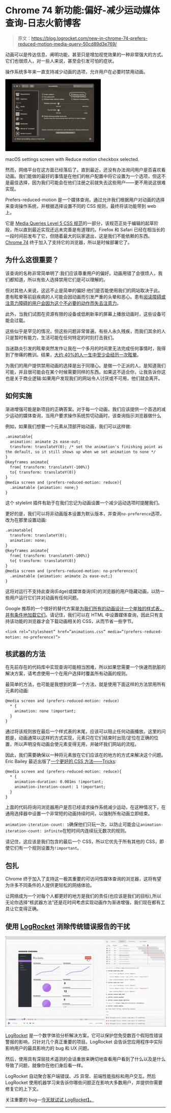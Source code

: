 # Chrome 74 新功能:偏好-减少运动媒体查询-日志火箭博客

> 原文：<https://blog.logrocket.com/new-in-chrome-74-prefers-reduced-motion-media-query-50cd89d3e769/>

动画可以是传达信息、阐明功能，甚至只是增加视觉效果的一种非常强大的方式。它们也很烦人，对一些人来说，甚至会引发可怕的症状。

操作系统多年来一直支持减少动画的选项，允许用户在必要时禁用动画。

![Reduce Motion Setting Checkbox](img/7fe1ee3c7324f53026934fb5b76d069f.png)

macOS settings screen with Reduce motion checkbox selected.

然而，网络平台在这方面已经落后了。直到最近，还没有办法询问用户是否喜欢看动画。我们能做的最好的事情是在他们的帐户配置中将它设置为一个选项，但这不是最佳选择，因为我们可能会在他们注册之前就失去这些用户——更不用说这很难实现。

Prefers-reduced-motion 是一个媒体查询，通过允许我们根据用户对动画的选择来查询操作系统，并根据选择设置不同的 CSS 规则，最终将该功能带到 web 上。

它是 [Media Queries Level 5 CSS 规范](https://drafts.csswg.org/mediaqueries-5/)的一部分，该规范正处于编辑的起草阶段，所以直到最近实现还远未完善是有道理的。Firefox 和 Safari 已经在相当长的一段时间前发布了它，但随着最大的玩家退出，这是我们不能依赖的东西。 [Chrome 74](https://developers.google.com/web/updates/2019/04/nic74) 终于加入了支持它的浏览器，所以是时候部署它了。

## 为什么这很重要？

该查询的名称非常简单明了:我们应该尊重用户的偏好。动画用错了会很烦人，我们都知道，所以有些人选择禁用它们是可以理解的。

但对其他人来说，这远不止是简单的偏好:他们是否能使用我们的网站取决于此。患有眩晕等前庭疾病的人可能会因动画而引发严重的头晕和恶心。患有[阅读障碍或注意力障碍的用户会因为这个不必要的动作而失去注意力](https://alistapart.com/article/designing-for-cognitive-differences/)。

此外，当我们试图在资源有限的设备或低刷新率的屏幕上播放动画时，这些设备可能会过载。

这些似乎是罕见的情况，但这些问题非常普遍。有些人永久残疾，而我们其余的人只是暂时有能力，生活可能在任何特定的时刻打击我们。

当迷路炎引发的眩晕突然发作让我在一个多月的时间里无法完成任何事情时，我得到了惨痛的教训。结果，[大约 40%的人一生中至少会经历一次眩晕](https://www.asha.org/PRPSpecificTopic.aspx?folderid=8589942134&section=Incidence_and_Prevalence)。

为我们的用户提供禁用动画的选择是出于同理心。是做一个正派的人。是知道我们可能，并且很可能会在某个时候需要同样的东西。如果这不适合你，让我告诉你这也是关于商业逻辑:如果用户发现我们的网站令人讨厌或不可用，他们就会离开。

## 如何实施

渐进增强可能是新项目的正确答案。对于每一个动画，我们应该提供一个首选的减少运动的媒体查询，当用户要求操作系统剪切动画时，该查询指示浏览器做什么

例如，如果我们想要一个元素从顶部开始动画，我们可以这样做:

```
.animatable{
  animation: animate 2s ease-out;
  transform: translateY(0); /* set the animation's finishing point as the default, so it still shows up when we set animation to none */
}
@keyframes animate{
  from{ transform: translateY(-100%)}
  to{ transform: translateY(0)}
}
@media screen and (prefers-reduced-motion: reduce){
  .animatable {animation: none;}
}
```

这个 stylelint 插件有助于在我们忘记为动画设置一个减少运动选项时提醒我们。

更好的是，我们可以将非动画版本设置为默认版本，并查询`no-preference`选项，改为在那里设置动画:

```
.animatable{
  transform: translateY(0);
  animation: none;
}
@keyframes animate{
  from{ transform: translateY(-100%)}
  to{ transform: translateY(0)}
}
@media screen and (prefers-reduced-motion: no-preference){
  .animatable {animation: animate 2s ease-out;}
}
```

这将对运行不支持此查询(Edge)或媒体查询(IE)的浏览器的用户隐藏动画，以防一些用户运行它们并对动画有任何问题。

Google 推荐的一个很好的替代方案是[为我们所有的动画设计一个单独的样式表，并有条件地加载它们](https://developers.google.com/web/updates/2019/03/prefers-reduced-motion)。请记住，我们可以在 HTML 中设置媒体查询，因此只有支持该功能的浏览器才会下载动画相关的 CSS，从而节省一些字节。

`<link rel=”stylesheet” href=”animations.css” media=”(prefers-reduced-motion: no-preference)”>`

## 核武器的方法

在先前存在的代码库中实现查询可能相当困难，所以如果您需要一个快速而肮脏的解决方案，请考虑使用一个在用户选择时覆盖所有动画的规则。

最简单的方法，也可能是我想到的第一个方法，就是使用下面这样的方法禁用所有元素的动画:

```
@media screen and (prefers-reduced-motion: reduce)
  * {
    animation: none !important;
  }
}
```

通过将该规则放在最后一个样式表的末尾，应该可以阻止任何动画播放。这里的问题是，动画通常以这样的方式实现，元素只在它们结束时出现/定位在正确的位置，所以声明没有动画会使元素变得无用，并破坏我们网站的流程。

因此，我们需要确保以一种将元素放在它们应该在的地方的方式来解决这个问题。Eric Bailey 最近出版了[一个更好的 CSS 方法——Tricks](https://css-tricks.com/revisiting-prefers-reduced-motion-the-reduced-motion-media-query/):

```
@media screen and (prefers-reduced-motion: reduce){
  * {
    animation-duration: 0.001ms !important;
    animation-iteration-count: 1 !important;
  }
}
```

上面的代码将询问浏览器用户是否已经请求操作系统减少运动，在这种情况下，在通用选择器中设置一个非常短的动画持续时间，以强制所有动画立即结束。

`animation-iteration-count: 1`确保他们只玩一次，以防止可能会让`animation-iteration-count: infinite`在短时间内连续玩无数次的规则。

请记住，这应该是我们包含的最后一个 CSS，所以它优先于所有其他的 CSS，即使它们有一个规则设置为`!important`。

## 包扎

Chrome 终于加入了支持这一极其重要的可访问性媒体查询的浏览器，这将有望为许多不同条件的人提供更轻松的网络体验。

让网络成为一个对每个人都更好的地方是我们的责任(也应该是我们的目标),所以无论你选择“核武器方法”还是花时间考虑实现动画作为渐进增强，我们现在都有工具让它变得正确。

## 使用 [LogRocket](https://lp.logrocket.com/blg/signup) 消除传统错误报告的干扰

[![LogRocket Dashboard Free Trial Banner](img/d6f5a5dd739296c1dd7aab3d5e77eeb9.png)](https://lp.logrocket.com/blg/signup)

[LogRocket](https://lp.logrocket.com/blg/signup) 是一个数字体验分析解决方案，它可以保护您免受数百个假阳性错误警报的影响，只针对几个真正重要的项目。LogRocket 会告诉您应用程序中实际影响用户的最具影响力的 bug 和 UX 问题。

然后，使用具有深层技术遥测的会话重放来确切地查看用户看到了什么以及是什么导致了问题，就像你在他们身后看一样。

LogRocket 自动聚合客户端错误、JS 异常、前端性能指标和用户交互。然后 LogRocket 使用机器学习来告诉你哪些问题正在影响大多数用户，并提供你需要修复它的上下文。

关注重要的 bug—[今天就试试 LogRocket】。](https://lp.logrocket.com/blg/signup-issue-free)

* * *